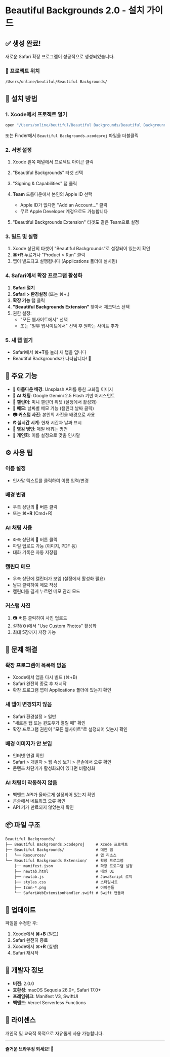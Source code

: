 # Beautiful Backgrounds 2.0 - 설치 가이드

## ✅ 생성 완료!

새로운 Safari 확장 프로그램이 성공적으로 생성되었습니다.

### 📁 프로젝트 위치
```
/Users/online/beutiful/Beautiful Backgrounds/
```

## 🚀 설치 방법

### 1. Xcode에서 프로젝트 열기
```bash
open "/Users/online/beutiful/Beautiful Backgrounds/Beautiful Backgrounds.xcodeproj"
```
또는 Finder에서 `Beautiful Backgrounds.xcodeproj` 파일을 더블클릭

### 2. 서명 설정
1. Xcode 왼쪽 패널에서 프로젝트 아이콘 클릭
2. "Beautiful Backgrounds" 타겟 선택
3. "Signing & Capabilities" 탭 클릭
4. **Team** 드롭다운에서 본인의 Apple ID 선택
   - Apple ID가 없다면 "Add an Account..." 클릭
   - 무료 Apple Developer 계정으로도 가능합니다

5. "Beautiful Backgrounds Extension" 타겟도 같은 Team으로 설정

### 3. 빌드 및 실행
1. Xcode 상단의 타겟이 "Beautiful Backgrounds"로 설정되어 있는지 확인
2. **⌘+R** 누르거나 "Product > Run" 클릭
3. 앱이 빌드되고 실행됩니다 (Applications 폴더에 설치됨)

### 4. Safari에서 확장 프로그램 활성화
1. **Safari 열기**
2. **Safari > 환경설정** (또는 ⌘+,)
3. **확장 기능** 탭 클릭
4. **"Beautiful Backgrounds Extension"** 찾아서 체크박스 선택
5. 권한 설정:
   - "모든 웹사이트에서" 선택
   - 또는 "일부 웹사이트에서" 선택 후 원하는 사이트 추가

### 5. 새 탭 열기
- Safari에서 **⌘+T**를 눌러 새 탭을 엽니다
- Beautiful Backgrounds가 나타납니다! 🎉

## 🎨 주요 기능

- **🌄 아름다운 배경**: Unsplash API를 통한 고화질 이미지
- **🤖 AI 채팅**: Google Gemini 2.5 Flash 기반 어시스턴트
- **📅 캘린더**: 미니 캘린더 위젯 (설정에서 활성화)
- **📝 메모**: 날짜별 메모 기능 (캘린더 날짜 클릭)
- **📷 커스텀 사진**: 본인의 사진을 배경으로 사용
- **⏰ 실시간 시계**: 현재 시간과 날짜 표시
- **💭 영감 명언**: 매일 바뀌는 명언
- **👋 개인화**: 이름 설정으로 맞춤 인사말

## ⚙️ 사용 팁

### 이름 설정
- 인사말 텍스트를 클릭하여 이름 입력/변경

### 배경 변경
- 우측 상단의 🔄 버튼 클릭
- 또는 **⌘+R** (Cmd+R)

### AI 채팅 사용
- 좌측 상단의 💬 버튼 클릭
- 파일 업로드 가능 (이미지, PDF 등)
- 대화 기록은 자동 저장됨

### 캘린더 메모
- 우측 상단에 캘린더가 보임 (설정에서 활성화 필요)
- 날짜 클릭하여 메모 작성
- 캘린더를 길게 누르면 메모 관리 모드

### 커스텀 사진
1. 📷 버튼 클릭하여 사진 업로드
2. 설정(⚙️)에서 "Use Custom Photos" 활성화
3. 최대 5장까지 저장 가능

## 🔧 문제 해결

### 확장 프로그램이 목록에 없음
- Xcode에서 앱을 다시 빌드 (⌘+B)
- Safari 완전히 종료 후 재시작
- 확장 프로그램 앱이 Applications 폴더에 있는지 확인

### 새 탭이 변경되지 않음
- Safari 환경설정 > 일반
- "새로운 탭 또는 윈도우가 열릴 때" 확인
- 확장 프로그램 권한이 "모든 웹사이트"로 설정되어 있는지 확인

### 배경 이미지가 안 보임
- 인터넷 연결 확인
- Safari > 개발자 > 웹 속성 보기 > 콘솔에서 오류 확인
- 콘텐츠 차단기가 활성화되어 있다면 비활성화

### AI 채팅이 작동하지 않음
- 백엔드 API가 올바르게 설정되어 있는지 확인
- 콘솔에서 네트워크 오류 확인
- API 키가 만료되지 않았는지 확인

## 📦 파일 구조

```
Beautiful Backgrounds/
├── Beautiful Backgrounds.xcodeproj     # Xcode 프로젝트
├── Beautiful Backgrounds/              # 메인 앱
│   └── Resources/                      # 앱 리소스
└── Beautiful Backgrounds Extension/    # 확장 프로그램
    ├── manifest.json                   # 확장 프로그램 설정
    ├── newtab.html                     # 메인 UI
    ├── newtab.js                       # JavaScript 로직
    ├── styles.css                      # 스타일시트
    ├── Icon-*.png                      # 아이콘들
    └── SafariWebExtensionHandler.swift # Swift 핸들러
```

## 🔄 업데이트

파일을 수정한 후:
1. Xcode에서 **⌘+B** (빌드)
2. Safari 완전히 종료
3. Xcode에서 **⌘+R** (실행)
4. Safari 재시작

## 🎯 개발자 정보

- **버전**: 2.0.0
- **호환성**: macOS Sequoia 26.0+, Safari 17.0+
- **프레임워크**: Manifest V3, SwiftUI
- **백엔드**: Vercel Serverless Functions

## 📝 라이센스

개인적 및 교육적 목적으로 자유롭게 사용 가능합니다.

---

**즐거운 브라우징 되세요! 🎉**
